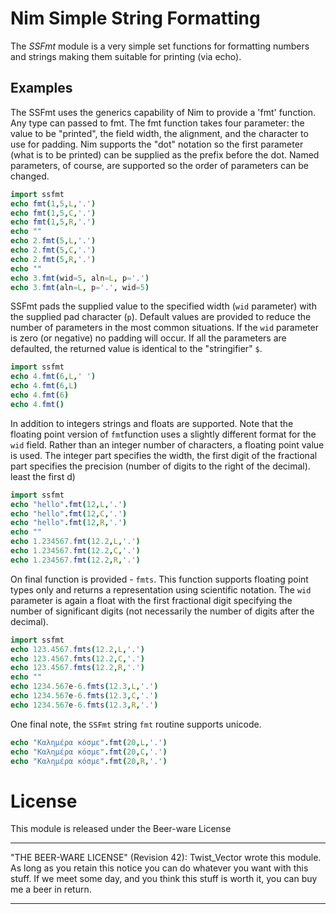 # Nim Simple String Formatting

The *SSFmt* module is a very simple set functions for formatting numbers and
strings making them suitable for printing (via echo).


## Examples

The SSFmt uses the generics capability of Nim to provide a 'fmt' function.  Any
type can passed to fmt.  The fmt function takes four parameter: the value to be
"printed", the field width, the alignment, and the character to use for padding.
Nim supports the "dot" notation so the first parameter (what is to be printed)
can be supplied as the prefix before the dot.  Named parameters, of course, are
supported so the order of parameters can be changed.
```nim
import ssfmt
echo fmt(1,5,L,'.')
echo fmt(1,5,C,'.')
echo fmt(1,5,R,'.')
echo ""
echo 2.fmt(5,L,'.')
echo 2.fmt(5,C,'.')
echo 2.fmt(5,R,'.')
echo ""
echo 3.fmt(wid=5, aln=L, p='.')
echo 3.fmt(aln=L, p='.', wid=5)
```

SSFmt pads the supplied value to the specified width (`wid` parameter) with the
supplied pad character (`p`).  Default values are provided to reduce the number
of parameters in the most common situations.  If the `wid` parameter is zero (or
negative) no padding will occur.  If all the parameters are defaulted, the
returned value is identical to the "stringifier" `$`.
```nim
import ssfmt
echo 4.fmt(6,L,' ')
echo 4.fmt(6,L)
echo 4.fmt(6)
echo 4.fmt()
```

In addition to integers strings and floats are supported.  Note that the
floating point version of `fmt`function uses a slightly different format for
the `wid` field.  Rather than an integer number of characters, a floating point
value is used.  The integer part specifies the width, the first digit of the
fractional part specifies the precision (number of digits to the right of the
decimal).
least the first d)
```nim
import ssfmt
echo "hello".fmt(12,L,'.')
echo "hello".fmt(12,C,'.')
echo "hello".fmt(12,R,'.')
echo ""
echo 1.234567.fmt(12.2,L,'.')
echo 1.234567.fmt(12.2,C,'.')
echo 1.234567.fmt(12.2,R,'.')
```

On final function is provided - `fmts`.  This function supports floating point
types only and returns a representation using scientific notation.  The `wid`
parameter is again a float with the first fractional digit specifying the
number of significant digits (not necessarily the number of digits after the
decimal).
```nim
import ssfmt
echo 123.4567.fmts(12.2,L,'.')
echo 123.4567.fmts(12.2,C,'.')
echo 123.4567.fmts(12.2,R,'.')
echo ""
echo 1234.567e-6.fmts(12.3,L,'.')
echo 1234.567e-6.fmts(12.3,C,'.')
echo 1234.567e-6.fmts(12.3,R,'.')
```

One final note, the `SSFmt` string `fmt` routine supports unicode.
```nim
echo "Καλημέρα κόσμε".fmt(20,L,'.')
echo "Καλημέρα κόσμε".fmt(20,C,'.')
echo "Καλημέρα κόσμε".fmt(20,R,'.')
```

# License
This module is released under the Beer-ware License

---
"THE BEER-WARE LICENSE" (Revision 42):
Twist_Vector wrote this module.  As long as you retain this notice you can do
whatever you want with this stuff. If we meet some day, and you think this stuff
is worth it, you can buy me a beer in return.

---
